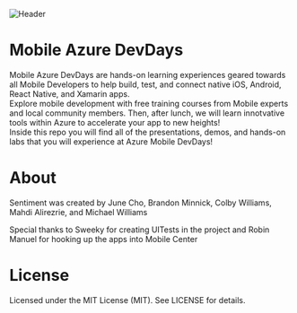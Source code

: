 ![Header](https://github.com/jCho23/MobileAzureDevDays/blob/master/_Resources/Images/Header.gif)

# Mobile Azure DevDays
Mobile Azure DevDays are hands-on learning experiences geared towards all Mobile Developers to help build, test, and connect native iOS, Android, React Native, and Xamarin apps.
<br>
Explore mobile development with free training courses from Mobile experts and local community members. 
Then, after lunch, we will learn innotvative tools within Azure to accelerate your app to new heights! 
<br>
Inside this repo you will find all of the presentations, demos, and hands-on labs that you will experience at Azure Mobile DevDays!

# About
Sentiment was created by June Cho, Brandon Minnick, Colby Williams, Mahdi Alirezrie, and Michael Williams

Special thanks to Sweeky for creating UITests in the project and Robin Manuel for hooking up the apps into Mobile Center

# License 
Licensed under the MIT License (MIT). See LICENSE for details.
